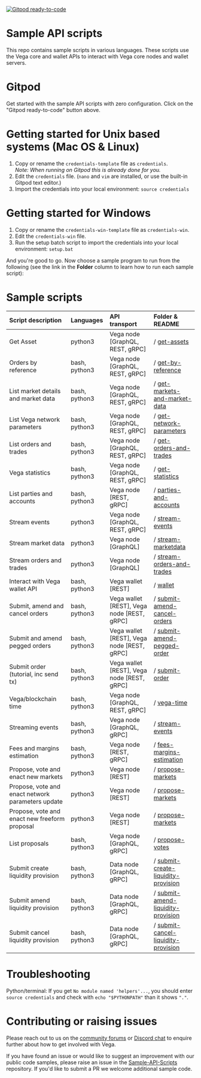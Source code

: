 [![Gitpod ready-to-code](https://img.shields.io/badge/Gitpod-ready--to--code-blue?logo=gitpod)](https://gitpod.io/#https://github.com/vegaprotocol/sample-api-scripts)

# Sample API scripts

This repo contains sample scripts in various languages. These scripts use the
Vega core and wallet APIs to interact with Vega core nodes and wallet servers.

# Gitpod

Get started with the sample API scripts with zero configuration. Click on the
"Gitpod ready-to-code" button above.

# Getting started for Unix based systems (Mac OS & Linux)

1. Copy or rename the `credentials-template` file as `credentials`.  
*Note: When running on Gitpod this is already done for you.*
1. Edit the `credentials` file. (`nano` and `vim` are installed, or use the built-in Gitpod text editor.)
1. Import the credentials into your local environment: `source credentials`

# Getting started for Windows

1. Copy or rename the `credentials-win-template` file as `credentials-win`.  
1. Edit the `credentials-win` file.
1. Run the setup batch script to import the credentials into your local environment: `setup.bat`


And you're good to go. Now choose a sample program to run from the following (see the link in the **Folder** column to learn how to run each sample script):

# Sample scripts

| Script description            | Languages |   API transport                      | Folder & README |
| :----------------- | :------- | :------------------------------ | :---------- |
| Get Asset | python3 | Vega node [GraphQL, REST, gRPC]  | / [get-assets](get-assets) |
| Orders by reference | bash, python3 | Vega node [GraphQL, REST, gRPC]  | / [get-by-reference](get-by-reference) |
| List market details and market data | bash, python3 | Vega node [GraphQL, REST, gRPC]  | / [get-markets-and-market-data](get-markets-and-market-data) |
| List Vega network parameters | bash, python3  | Vega node [GraphQL, REST, gRPC]  | / [get-network-parameters](get-network-parameters) |
| List orders and trades | bash, python3 | Vega node [GraphQL, REST, gRPC]  | / [get-orders-and-trades](get-orders-and-trades) |
| Vega statistics | bash, python3 | Vega node [GraphQL, REST, gRPC]  | / [get-statistics](get-statistics) |
| List parties and accounts | bash, python3 | Vega node [REST, gRPC]  | / [parties-and-accounts](parties-and-accounts) |
| Stream events | python3 | Vega node [GraphQL, REST, gRPC] | / [stream-events](stream-events) |
| Stream market data | python3 | Vega node [GraphQL] | / [stream-marketdata](stream-marketdata) |
| Stream orders and trades | python3  | Vega node [GraphQL] | / [stream-orders-and-trades](stream-orders-and-trades) |
| Interact with Vega wallet API | bash, python3 | Vega wallet [REST] | / [wallet](wallet) |
| Submit, amend and cancel orders | bash, python3 | Vega wallet [REST], Vega node [REST, gRPC] | / [submit-amend-cancel-orders](submit-amend-cancel-orders) |
| Submit and amend pegged orders | bash, python3 | Vega wallet [REST], Vega node [REST, gRPC] | / [submit-amend-pegged-order](submit-amend-pegged-order) |
| Submit order (tutorial, inc send tx) | bash, python3 | Vega wallet [REST], Vega node [REST, gRPC] | / [submit-order](submit-order) |
| Vega/blockchain time  | bash, python3 | Vega node [GraphQL, REST, gRPC] | / [vega-time](vega-time) |
| Streaming events | bash, python3 | Vega node [GraphQL, gRPC] | / [stream-events](stream-events) |
| Fees and margins estimation | bash, python3 | Vega node [REST, gRPC] | / [fees-margins-estimation](fees-margins-estimation) |
| Propose, vote and enact new markets | python3 | Vega node [REST] | / [propose-markets](propose-markets) |
| Propose, vote and enact network parameters update | python3 | Vega node [REST] | / [propose-markets](propose-netparam) |
| Propose, vote and enact new freeform proposal | python3 | Vega node [REST] | / [propose-markets](propose-freeform) |
| List proposals | bash, python3 | Vega node [GraphQL, gRPC] | / [propose-votes](propose-votes) |
| Submit create liquidity provision | bash, python3 | Data node [GraphQL, gRPC] | / [submit-create-liquidity-provision](submit-create-liquidity-provision) |
| Submit amend liquidity provision | bash, python3 | Data node [GraphQL, gRPC] | / [submit-amend-liquidity-provision](submit-amend-liquidity-provision) |
| Submit cancel liquidity provision | bash, python3 | Data node [GraphQL, gRPC] | / [submit-cancel-liquidity-provision](submit-cancel-liquidity-provision) |

# Troubleshooting

Python/terminal: If you get `No module named 'helpers'...`, you should enter `source credentials` and check with `echo "$PYTHONPATH"` than it shows `"."`.

# Contributing or raising issues

Please reach out to us on the [community forums](https://community.vega.xyz/c/testnet/) or [Discord chat](https://discord.gg/bkAF3Tu) to enquire further about how to get involved with Vega.

If you have found an issue or would like to suggest an improvement with our public code samples, please raise an issue in the [Sample-API-Scripts](https://github.com/vegaprotocol/sample-api-scripts/) repository. If you'd like to submit a PR we welcome additional sample code.
